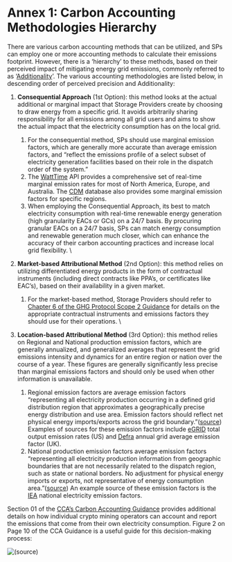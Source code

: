 # Annex 1: Carbon Accounting Methodologies Hierarchy

There are various carbon accounting methods that can be utilized, and SPs can employ one or more accounting methods to calculate their emissions footprint. However, there is a ‘hierarchy’ to these methods, based on their perceived impact of mitigating energy grid emissions, commonly referred to as ‘[Additionality](https://en.wikipedia.org/wiki/Additionality)’. The various accounting methodologies are listed below, in descending order of perceived precision and Additionality:

1. **Consequential Approach** (1st Option): this method looks at the actual additional or marginal impact that Storage Providers create by choosing to draw energy from a specific grid. It avoids arbitrarily sharing responsibility for all emissions among all grid users and aims to show the actual impact that the electricity consumption has on the local grid.&#x20;
   1. For the consequential method, SPs should use marginal emission factors, which are generally more accurate than average emission factors, and “reflect the emissions profile of a select subset of electricity generation facilities based on their role in the dispatch order of the system.”&#x20;
   2. The [WattTime](https://www.watttime.org/) API provides a comprehensive set of real-time marginal emission rates for most of North America, Europe, and Australia. The [CDM](https://cdm.unfccc.int/) database also provides some marginal emission factors for specific regions.&#x20;
   3. When employing the Consequential Approach, its best to match electricity consumption with real-time renewable energy generation (high granularity EACs or GCs) on a 24/7 basis. By procuring granular EACs on a 24/7 basis, SPs can match energy consumption and renewable generation much closer, which can enhance the accuracy of their carbon accounting practices and increase local grid flexibility. \

2. **Market-based Attributional Method** (2nd Option): this method relies on utilizing differentiated energy products in the form of contractual instruments (including direct contracts like PPA’s, or certificates like EAC’s), based on their availability in a given market.&#x20;
   1. For the market-based method, Storage Providers should refer to [Chapter 6 of the GHG Protocol Scope 2 Guidance](https://ghgprotocol.org/sites/default/files/ghgp/standards/Scope%202%20Guidance\_Final\_0.pdf) for details on the appropriate contractual instruments and emissions factors they should use for their operations. \

3. **Location-based Attributional Method** (3rd Option): this method relies on Regional and National production emission factors, which are generally annualized, and generalized averages that represent the grid emissions intensity and dynamics for an entire region or nation over the course of a year. These figures are generally significantly less precise than marginal emissions factors and should only be used when other information is unavailable.&#x20;
   1. Regional emission factors are average emission factors “representing all electricity production occurring in a defined grid distribution region that approximates a geographically precise energy distribution and use area. Emission factors should reflect net physical energy imports/exports across the grid boundary.”([source](https://ghgprotocol.org/sites/default/files/ghgp/public/Dec%202013%20TWG%20on%20remaining%20technical%20questions.pdf)) Examples of sources for these emission factors include [eGRID](https://www.epa.gov/egrid/data-explorer) total output emission rates (US) and [Defra](https://assets.publishing.service.gov.uk/government/uploads/system/uploads/attachment\_data/file/224437/pb13988-emission-factor-methodology-130719.pdf) annual grid average emission factor (UK).&#x20;
   2. National production emission factors average emission factors “representing all electricity production information from geographic boundaries that are not necessarily related to the dispatch region, such as state or national borders. No adjustment for physical energy imports or exports, not representative of energy consumption area.”([source](https://ghgprotocol.org/sites/default/files/standards/Policy%20and%20Action%20Standard.pdf)) An example source of these emission factors is the [IEA](https://www.iea.org/data-and-statistics/data-products) national electricity emission factors.

Section 01 of the [CCA’s Carbon Accounting Guidance](https://cryptoclimate.org/wp-content/uploads/2021/12/RMI-CIP-CCA-Guidance-Documentation-Dec15.pdf) provides additional details on how individual crypto mining operators can account and report the emissions that come from their own electricity consumption. Figure 2 on Page 10 of the CCA Guidance is a useful guide for this decision-making process:

![(source)](https://lh4.googleusercontent.com/TKUzBAe3J2QEmAC140rkaZJkUUz\_vb-2XHsVg9b3H4UfJvpD4uEdXPvxNkTDriGzQK0q-kbUNzkcy3DP2zb8\_vrQmosDLCPLA94IJB9UQHD48l2kdmh4YEu0hXvsSvQRboQAI4nQkgj8YwpzOQ)
